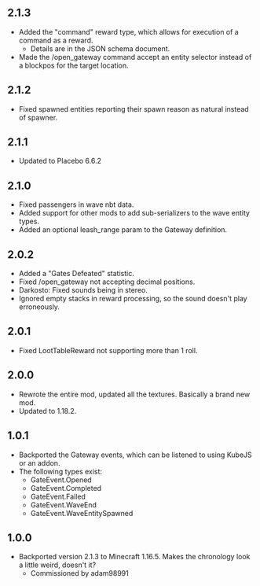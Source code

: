 ## 2.1.3
* Added the "command" reward type, which allows for execution of a command as a reward.
  * Details are in the JSON schema document.
* Made the /open_gateway command accept an entity selector instead of a blockpos for the target location.

## 2.1.2
* Fixed spawned entities reporting their spawn reason as natural instead of spawner.

## 2.1.1
* Updated to Placebo 6.6.2

## 2.1.0
* Fixed passengers in wave nbt data.
* Added support for other mods to add sub-serializers to the wave entity types.
* Added an optional leash_range param to the Gateway definition.

## 2.0.2
* Added a "Gates Defeated" statistic.
* Fixed /open_gateway not accepting decimal positions.
* Darkosto: Fixed sounds being in stereo.
* Ignored empty stacks in reward processing, so the sound doesn't play erroneously.

## 2.0.1
* Fixed LootTableReward not supporting more than 1 roll.

## 2.0.0
* Rewrote the entire mod, updated all the textures.  Basically a brand new mod.
* Updated to 1.18.2.

## 1.0.1
* Backported the Gateway events, which can be listened to using KubeJS or an addon.
* The following types exist:
  * GateEvent.Opened
  * GateEvent.Completed
  * GateEvent.Failed
  * GateEvent.WaveEnd
  * GateEvent.WaveEntitySpawned

## 1.0.0
* Backported version 2.1.3 to Minecraft 1.16.5. Makes the chronology look a little weird, doesn't it?
  * Commissioned by adam98991